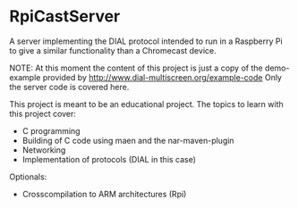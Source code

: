 # RpiCastServer
A server implementing the DIAL protocol intended to run in a Raspberry Pi to give a similar functionality than a Chromecast device.

NOTE: At this moment the content of this project is just a copy of the demo-example provided by http://www.dial-multiscreen.org/example-code
Only the server code is covered here.

This project is meant to be an educational project. The topics to learn with this project cover: 
- C programming
- Building of C code using maen and the nar-maven-plugin
- Networking
- Implementation of protocols (DIAL in this case)

Optionals:
- Crosscompilation to ARM architectures (Rpi)


